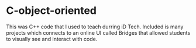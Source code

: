 # C-object-oriented
This was C++ code that I used to teach durring iD Tech.
Included is many projects which connects to an online UI called Bridges that allowed students to visually see and interact with code.
